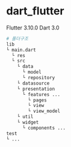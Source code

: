 # dart_flutter

Flutter 3.10.0
Dart 3.0

```python
# 폴더구조
lib
└ main.dart
  └ res
  └ src
    └ data
      └ model
      └ repository
    └ datasource
    └ presentation
      └ features ...
        └ pages
        └ view
        └ view_model
    └ util
    └ widget
      └ components ...
test
└ ... 
```
